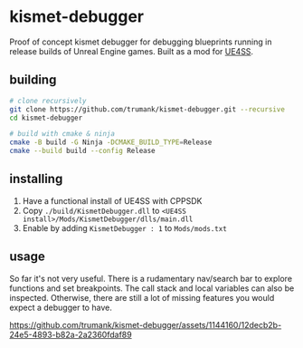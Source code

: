 # kismet-debugger
Proof of concept kismet debugger for debugging blueprints running in release builds of Unreal Engine games. Built as a mod for [UE4SS](https://github.com/UE4SS-RE/RE-UE4SS).

## building

```bash
# clone recursively
git clone https://github.com/trumank/kismet-debugger.git --recursive
cd kismet-debugger

# build with cmake & ninja
cmake -B build -G Ninja -DCMAKE_BUILD_TYPE=Release
cmake --build build --config Release
```

## installing
1. Have a functional install of UE4SS with CPPSDK
2. Copy `./build/KismetDebugger.dll` to `<UE4SS install>/Mods/KismetDebugger/dlls/main.dll`
3. Enable by adding `KismetDebugger : 1` to `Mods/mods.txt`

## usage
So far it's not very useful. There is a rudamentary nav/search bar to explore functions and set breakpoints. The call stack and local variables can also be inspected. Otherwise, there are still a lot of missing features you would expect a debugger to have.

https://github.com/trumank/kismet-debugger/assets/1144160/12decb2b-24e5-4893-b82a-2a2360fdaf89
